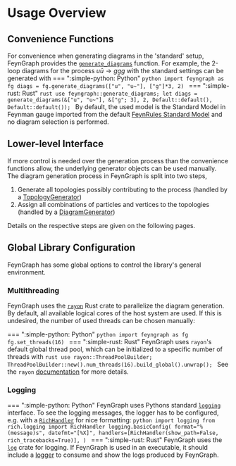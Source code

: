 # Usage Overview
## Convenience Functions
For convenience when generating diagrams in the 'standard' setup, FeynGraph provides the [`generate_diagrams`](../../reference/feyngraph.md#feyngraph.generate_diagrams) function. For example, the 2-loop diagrams for the process $u\bar{u} \rightarrow ggg$ with the standard settings can be generated with
=== ":simple-python: Python"
    ```python
    import feyngraph as fg
    diags = fg.generate_diagrams(["u", "u~"], ["g"]*3, 2)
    ```
=== ":simple-rust: Rust"
    ```rust
    use feyngraph::generate_diagrams;
    let diags = generate_diagrams(&["u", "u~"], &["g"; 3], 2, Default::default(), Default::default());
    ```
By default, the used model is the Standard Model in Feynman gauge imported from the default [FeynRules Standard Model](https://feynrules.irmp.ucl.ac.be/wiki/StandardModel) and no diagram selection is performed.

## Lower-level Interface
If more control is needed over the generation process than the convenience functions allow, the underlying generator objects can be used manually.
The diagram generation process in FeynGraph is split into two steps,

1. Generate all topologies possibly contributing to the process (handled by a [TopologyGenerator](../../reference/topology.md#feyngraph.topology.TopologyGenerator))
2. Assign all combinations of particles and vertices to the topologies (handled by a [DiagramGenerator](../../reference/feyngraph.md#feyngraph.DiagramGenerator))

Details on the respective steps are given on the following pages.

## Global Library Configuration
FeynGraph has some global options to control the library's general environment.

### Multithreading
FeynGraph uses the [`rayon`](https://crates.io/crates/rayon) Rust crate to parallelize the diagram generation. By default, all available logical cores of the host system are used. If this is undesired, the number of used threads can be chosen manually:

=== ":simple-python: Python"
    ```python
    import feyngraph as fg
    fg.set_threads(16)
    ```
=== ":simple-rust: Rust"
    FeynGraph uses `rayon`'s default global thread pool, which can be initialized to a specific number of threads with
    ```rust
    use rayon::ThreadPoolBuilder;
    ThreadPoolBuilder::new().num_threads(16).build_global().unwrap();
    ```
    See the `rayon` [documentation](https://docs.rs/rayon/latest/rayon/struct.ThreadPoolBuilder.html) for more details.

### Logging

=== ":simple-python: Python"
    FeynGraph uses Pythons standard [`logging`](https://docs.python.org/3/library/logging.html) interface. To see the logging messages, the logger has to be configured, e.g. with a [`RichHandler`](https://rich.readthedocs.io/en/stable/logging.html) for nice formatting:
    ```python
    import logging
    from rich.logging import RichHandler
    logging.basicConfig(
      format="%(message)s",
      datefmt="[%X]",
      handlers=[RichHandler(show_path=False, rich_tracebacks=True)],
    )
    ```
=== ":simple-rust: Rust"
    FeynGraph uses the [`log`](https://crates.io/crates/log) crate for logging. If FeynGraph is used in an executable, it should include a [logger](https://docs.rs/log/0.4.27/log/#available-logging-implementations) to consume and show the logs produced by FeynGraph.
